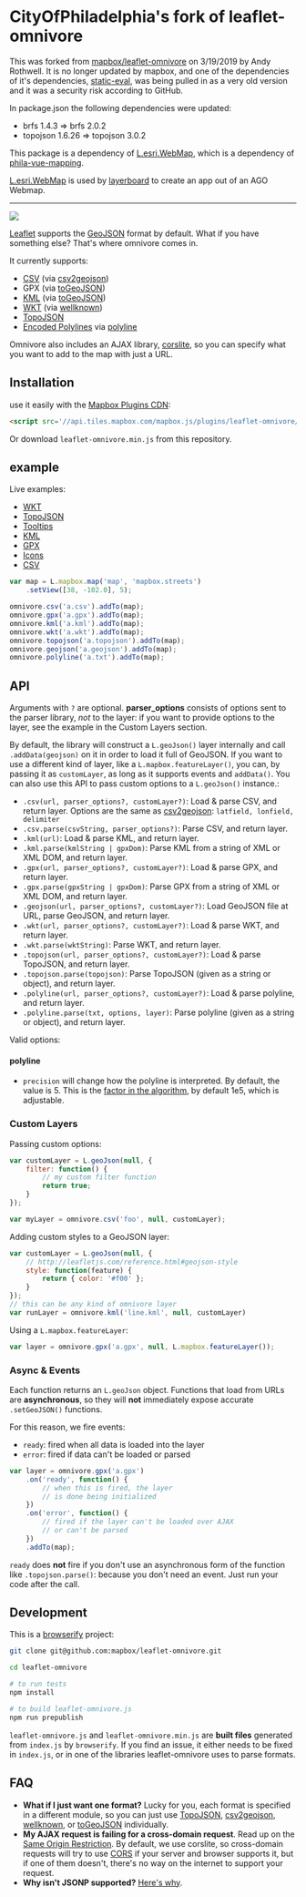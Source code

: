 # CityOfPhiladelphia's fork of leaflet-omnivore

This was forked from [mapbox/leaflet-omnivore](https://github.com/mapbox/leaflet-omnivore) on 3/19/2019 by Andy Rothwell.  It is no longer updated by mapbox, and one of the dependencies of it's dependencies, [static-eval](https://www.npmjs.com/package/static-eval), was being pulled in as a very old version and it was a security risk according to GitHub.

In package.json the following dependencies were updated:
* brfs 1.4.3 => brfs 2.0.2
* topojson 1.6.26 => topojson 3.0.2

This package is a dependency of [L.esri.WebMap](https://github.com/CityOfPhiladelphia/L.esri.WebMap), which is
a dependency of [phila-vue-mapping](https://github.com/CityOfPhiladelphia/phila-vue-mapping).

[L.esri.WebMap](https://github.com/CityOfPhiladelphia/L.esri.WebMap) is used by [layerboard](https://github.com/CityOfPhiladelphia/layerboard)
to create an app out of an AGO Webmap.



-----------------------------------------------------------------------------

![](https://farm8.staticflickr.com/7373/12376158164_e335b4e61d_b.jpg)

[Leaflet](http://leafletjs.com/) supports the [GeoJSON](http://geojson.org/) format
by default. What if you have something else? That's where omnivore comes in.

It currently supports:

* [CSV](http://en.wikipedia.org/wiki/Comma-separated_values) (via [csv2geojson](https://github.com/mapbox/csv2geojson))
* GPX (via [toGeoJSON](https://github.com/mapbox/togeojson))
* [KML](http://developers.google.com/kml/documentation/) (via [toGeoJSON](https://github.com/mapbox/togeojson))
* [WKT](http://en.wikipedia.org/wiki/Well-known_text) (via [wellknown](https://github.com/mapbox/wellknown))
* [TopoJSON](https://github.com/mbostock/topojson)
* [Encoded Polylines](https://developers.google.com/maps/documentation/utilities/polylinealgorithm) via [polyline](https://github.com/mapbox/polyline)

Omnivore also includes an AJAX library, [corslite](https://github.com/mapbox/corslite),
so you can specify what you want to add to the map with just a URL.

## Installation

use it easily with the [Mapbox Plugins CDN](http://mapbox.com/mapbox.js/plugins/#leaflet-omnivore):

```html
<script src='//api.tiles.mapbox.com/mapbox.js/plugins/leaflet-omnivore/v0.3.1/leaflet-omnivore.min.js'></script>
```


Or download `leaflet-omnivore.min.js` from this repository.

## example

Live examples:

* [WKT](https://www.mapbox.com/mapbox.js/example/v1.0.0/omnivore-wkt/)
* [TopoJSON](https://www.mapbox.com/mapbox.js/example/v1.0.0/omnivore-topojson/)
* [Tooltips](https://www.mapbox.com/mapbox.js/example/v1.0.0/omnivore-kml-tooltip/)
* [KML](https://www.mapbox.com/mapbox.js/example/v1.0.0/omnivore-kml/)
* [GPX](https://www.mapbox.com/mapbox.js/example/v1.0.0/omnivore-gpx/)
* [Icons](https://www.mapbox.com/mapbox.js/example/v1.0.0/markers-from-csv-custom-style/)
* [CSV](https://www.mapbox.com/mapbox.js/example/v1.0.0/markers-from-csv/)

```js
var map = L.mapbox.map('map', 'mapbox.streets')
    .setView([38, -102.0], 5);

omnivore.csv('a.csv').addTo(map);
omnivore.gpx('a.gpx').addTo(map);
omnivore.kml('a.kml').addTo(map);
omnivore.wkt('a.wkt').addTo(map);
omnivore.topojson('a.topojson').addTo(map);
omnivore.geojson('a.geojson').addTo(map);
omnivore.polyline('a.txt').addTo(map);
```

## API

Arguments with `?` are optional. **parser_options** consists of options
sent to the parser library, _not_ to the layer: if you want to provide options
to the layer, see the example in the Custom Layers section.

By default, the library will construct a `L.geoJson()` layer internally and
call `.addData(geojson)` on it in order to load it full of GeoJSON. If you want
to use a different kind of layer, like a `L.mapbox.featureLayer()`, you can,
by passing it as `customLayer`, as long as it supports events and `addData()`.
You can also use this API to pass custom options to a `L.geoJson()` instance.:


* `.csv(url, parser_options?, customLayer?)`: Load & parse CSV, and return layer. Options are the same as [csv2geojson](https://github.com/mapbox/csv2geojson#api): `latfield, lonfield, delimiter`
* `.csv.parse(csvString, parser_options?)`: Parse CSV, and return layer.
* `.kml(url)`: Load & parse KML, and return layer.
* `.kml.parse(kmlString | gpxDom)`: Parse KML from a string of XML or XML DOM, and return layer.
* `.gpx(url, parser_options?, customLayer?)`: Load & parse GPX, and return layer.
* `.gpx.parse(gpxString | gpxDom)`: Parse GPX from a string of XML or XML DOM, and return layer.
* `.geojson(url, parser_options?, customLayer?)`: Load GeoJSON file at URL, parse GeoJSON, and return layer.
* `.wkt(url, parser_options?, customLayer?)`: Load & parse WKT, and return layer.
* `.wkt.parse(wktString)`: Parse WKT, and return layer.
* `.topojson(url, parser_options?, customLayer?)`: Load & parse TopoJSON, and return layer.
* `.topojson.parse(topojson)`: Parse TopoJSON (given as a string or object), and return layer.
* `.polyline(url, parser_options?, customLayer?)`: Load & parse polyline, and return layer.
* `.polyline.parse(txt, options, layer)`: Parse polyline (given as a string or object), and return layer.

Valid options:

#### polyline

* `precision` will change how the polyline is interpreted. By default, the value
  is 5. This is the [factor in the algorithm](https://developers.google.com/maps/documentation/utilities/polylinealgorithm),
  by default 1e5, which is adjustable.

### Custom Layers

Passing custom options:

```js
var customLayer = L.geoJson(null, {
    filter: function() {
        // my custom filter function
        return true;
    }
});

var myLayer = omnivore.csv('foo', null, customLayer);
```

Adding custom styles to a GeoJSON layer:

```js
var customLayer = L.geoJson(null, {
    // http://leafletjs.com/reference.html#geojson-style
    style: function(feature) {
        return { color: '#f00' };
    }
});
// this can be any kind of omnivore layer
var runLayer = omnivore.kml('line.kml', null, customLayer)
```

Using a `L.mapbox.featureLayer`:

```js
var layer = omnivore.gpx('a.gpx', null, L.mapbox.featureLayer());
```

### Async & Events

Each function returns an `L.geoJson` object. Functions that load from URLs
are **asynchronous**, so they will **not** immediately expose accurate `.setGeoJSON()` functions.

For this reason, we fire events:

* `ready`: fired when all data is loaded into the layer
* `error`: fired if data can't be loaded or parsed

```js
var layer = omnivore.gpx('a.gpx')
    .on('ready', function() {
        // when this is fired, the layer
        // is done being initialized
    })
    .on('error', function() {
        // fired if the layer can't be loaded over AJAX
        // or can't be parsed
    })
    .addTo(map);
```

`ready` does **not** fire if you don't use an asynchronous form of the function
like `.topojson.parse()`: because you don't need an event. Just run your code
after the call.

## Development

This is a [browserify](http://browserify.org/) project:

```sh
git clone git@github.com:mapbox/leaflet-omnivore.git

cd leaflet-omnivore

# to run tests
npm install

# to build leaflet-omnivore.js
npm run prepublish
```

`leaflet-omnivore.js` and `leaflet-omnivore.min.js` are **built files** generated
from `index.js` by `browserify`. If you find an issue, it either needs to be
fixed in `index.js`, or in one of the libraries leaflet-omnivore uses
to parse formats.

## FAQ

* **What if I just want one format?** Lucky for you, each format is specified
  in a different module, so you can just use [TopoJSON](https://github.com/mbostock/topojson),
  [csv2geojson](https://github.com/mapbox/csv2geojson), [wellknown](https://github.com/mapbox/wellknown), or
  [toGeoJSON](https://github.com/mapbox/togeojson)
  individually.
* **My AJAX request is failing for a cross-domain request**. Read up on the [Same Origin Restriction](http://en.wikipedia.org/wiki/Same-origin_policy).
  By default, we use corslite, so cross-domain requests will try to use [CORS](http://en.wikipedia.org/wiki/Cross-origin_resource_sharing)
  if your server and browser supports it, but if one of them doesn't, there's no
  way on the internet to support your request.
* **Why isn't JSONP supported?** [Here's why](https://gist.github.com/tmcw/6244497).
